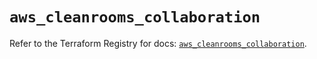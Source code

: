 # `aws_cleanrooms_collaboration`

Refer to the Terraform Registry for docs: [`aws_cleanrooms_collaboration`](https://registry.terraform.io/providers/hashicorp/aws/5.62.0/docs/resources/cleanrooms_collaboration).
